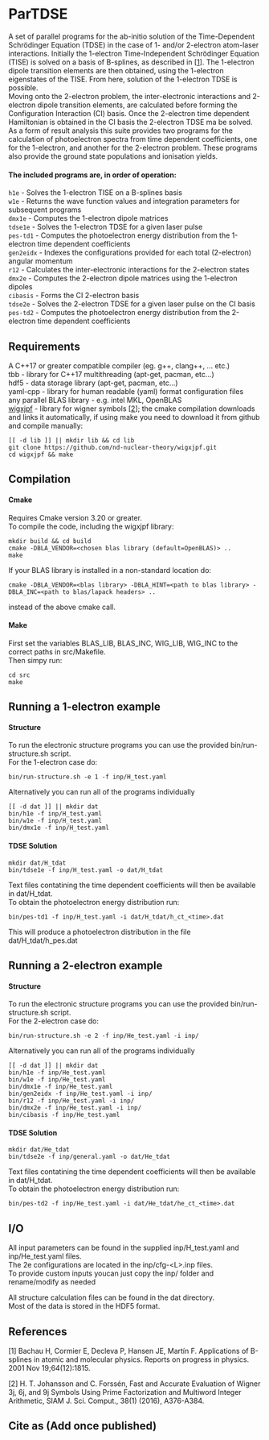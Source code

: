 # ParTDSE

A set of parallel programs for the ab-initio solution of the Time-Dependent Schrödinger Equation (TDSE) in the case of 1- and/or 2-electron atom-laser interactions. Initially the 1-electron Time-Independent Schrödinger Equation (TISE) is solved on a basis of B-splines, as described in \[[1](https://iopscience.iop.org/article/10.1088/0034-4885/64/12/205)\]. The 1-electron dipole transition elements are then obtained, using the 1-electron eigenstates of the TISE. From here, solution of the 1-electron TDSE is possible. \
Moving onto the 2-electron problem, the inter-electronic interactions and 2-electron dipole transition elements, are calculated before forming the Configuration Interaction (CI) basis. Once the 2-electron time dependent Hamiltonian is obtained in the CI basis the 2-electron TDSE ma be solved.\
As a form of result analysis this suite provides two programs for the calculation of photoelectron spectra from time dependent coefficients, one for the 1-electron, and another for the 2-electron problem. These programs also provide the ground state populations and ionisation yields.

#### The included programs are, in order of operation:
`h1e`      - Solves the 1-electron TISE on a B-splines basis\
`w1e`      - Returns the wave function values and integration parameters for subsequent programs\
`dmx1e`    - Computes the 1-electron dipole matrices\
`tdse1e`   - Solves the 1-electron TDSE for a given laser pulse\
`pes-td1`  - Computes the photoelectron energy distribution from the 1-electron time dependent coefficients\
`gen2eidx` - Indexes the configurations provided for each total (2-electron) angular momentum\
`r12`      - Calculates the inter-electronic interactions for the 2-electron states\
`dmx2e`    - Computes the 2-electron dipole matrices using the 1-electron dipoles\
`cibasis`  - Forms the CI 2-electron basis\
`tdse2e`   - Solves the 2-electron TDSE for a given laser pulse on the CI basis\
`pes-td2`  - Computes the photoelectron energy distribution from the 2-electron time dependent coefficients

## Requirements

A C++17 or greater compatible compiler (eg. g++, clang++, ... etc.) \
tbb                       - library for C++17 multithreading (apt-get, pacman, etc...)  \
hdf5                      - data storage library (apt-get, pacman, etc...) \
yaml-cpp                  - library for human readable (yaml) format configuration files \
any parallel BLAS library - e.g. intel MKL, OpenBLAS \
[wigxjpf](https://github.com/nd-nuclear-theory/wigxjpf)                   - library for wigner symbols \[[2](https://doi.org/10.1137/15M1021908)\]; the cmake compilation downloads and links it automatically, if using make you need to download it from github and compile manually:

```
[[ -d lib ]] || mkdir lib && cd lib
git clone https://github.com/nd-nuclear-theory/wigxjpf.git
cd wigxjpf && make
```

## Compilation
#### Cmake
Requires Cmake version 3.20 or greater.\
To compile the code, including the wigxjpf library:
```
mkdir build && cd build
cmake -DBLA_VENDOR=<chosen blas library (default=OpenBLAS)> ..
make
```

If your BLAS library is installed in a non-standard location do:
```
cmake -DBLA_VENDOR=<blas library> -DBLA_HINT=<path to blas library> -DBLA_INC=<path to blas/lapack headers> ..
```
instead of the above cmake call.

#### Make
First set the variables BLAS_LIB, BLAS_INC, WIG_LIB, WIG_INC to the correct paths in src/Makefile.\
Then simpy run:
```
cd src
make
```

## Running a 1-electron example
#### Structure
To run the electronic structure programs you can use the provided bin/run-structure.sh script. \
For the 1-electron case do:
```
bin/run-structure.sh -e 1 -f inp/H_test.yaml
```

Alternatively you can run all of the programs individually
```
[[ -d dat ]] || mkdir dat
bin/h1e -f inp/H_test.yaml
bin/w1e -f inp/H_test.yaml
bin/dmx1e -f inp/H_test.yaml
```
#### TDSE Solution
```
mkdir dat/H_tdat
bin/tdse1e -f inp/H_test.yaml -o dat/H_tdat
```
Text files contatining the time dependent coefficients will then be available in dat/H_tdat.\
To obtain the photoelectron energy distribution run:
```
bin/pes-td1 -f inp/H_test.yaml -i dat/H_tdat/h_ct_<time>.dat
```
This will produce a photoelectron distribution in the file dat/H_tdat/h_pes.dat

## Running a 2-electron example
#### Structure
To run the electronic structure programs you can use the provided bin/run-structure.sh script. \
For the 2-electron case do:
```
bin/run-structure.sh -e 2 -f inp/He_test.yaml -i inp/
```
Alternatively you can run all of the programs individually
```
[[ -d dat ]] || mkdir dat
bin/h1e -f inp/He_test.yaml
bin/w1e -f inp/He_test.yaml
bin/dmx1e -f inp/He_test.yaml
bin/gen2eidx -f inp/He_test.yaml -i inp/
bin/r12 -f inp/He_test.yaml -i inp/
bin/dmx2e -f inp/He_test.yaml -i inp/
bin/cibasis -f inp/He_test.yaml
```
#### TDSE Solution
```
mkdir dat/He_tdat
bin/tdse2e -f inp/general.yaml -o dat/He_tdat
```
Text files contatining the time dependent coefficients will then be available in dat/H_tdat.\
To obtain the photoelectron energy distribution run:
```
bin/pes-td2 -f inp/He_test.yaml -i dat/He_tdat/he_ct_<time>.dat
```

## I/O

All input parameters can be found in the supplied inp/H_test.yaml and inp/He_test.yaml files. \
The 2e configurations are located in the inp/cfg-\<L\>.inp files. \
To provide custom inputs youcan just copy the inp/ folder and rename/modify as needed

All structure calculation files can be found in the dat directory.\
Most of the data is stored in the HDF5 format.

## References
[1] Bachau H, Cormier E, Decleva P, Hansen JE, Martín F. Applications of 
    B-splines in atomic and molecular physics. Reports on progress in physics. 
    2001 Nov 19;64(12):1815.

[2] H. T. Johansson and C. Forssén, Fast and Accurate Evaluation of Wigner 3j,
    6j, and 9j Symbols Using Prime Factorization and Multiword Integer Arithmetic,
    SIAM J. Sci. Comput., 38(1) (2016), A376-A384.
    
## Cite as (Add once published)
